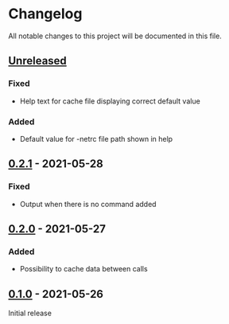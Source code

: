 # Changelog
All notable changes to this project will be documented in this file.

## [Unreleased]
### Fixed
- Help text for cache file displaying correct default value

### Added
- Default value for -netrc file path shown in help

## [0.2.1] - 2021-05-28
### Fixed
- Output when there is no command added

## [0.2.0] - 2021-05-27
### Added
- Possibility to cache data between calls

## [0.1.0] - 2021-05-26
Initial release

[unreleased]: https://github.com/tillsteinbach/WeConnect-python/compare/v0.2.1...HEAD
[0.2.1]: https://github.com/tillsteinbach/WeConnect-python/releases/tag/v0.2.1
[0.2.0]: https://github.com/tillsteinbach/WeConnect-python/releases/tag/v0.2.0
[0.1.0]: https://github.com/tillsteinbach/WeConnect-python/releases/tag/v0.1.0
